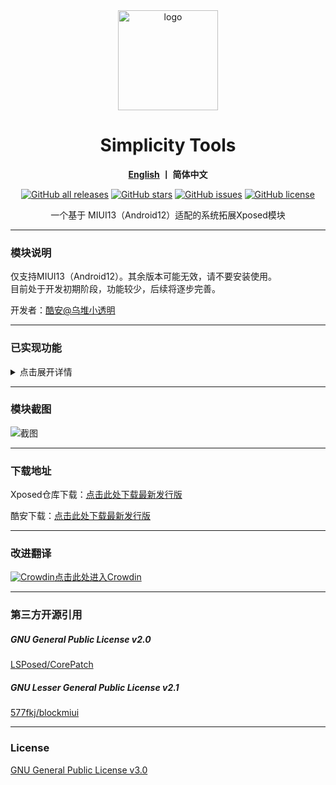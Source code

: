 <div align="center">
   <img width="160" src="https://raw.githubusercontent.com/LittleTurtle2333/SimplicityTools/main/doc/ic_launcher.png" alt="logo">
   <h1>Simplicity Tools</h1>
   <p>
       <b><a href="https://github.com/LittleTurtle2333/SimplicityTools/blob/main/README_EN.md">English</a>  丨 简体中文</b>
   </p>
   <a href="https://github.com/Xposed-Modules-Repo/com.lt2333.simplicitytools/releases"><img alt="GitHub all releases" src="https://img.shields.io/github/downloads/Xposed-Modules-Repo/com.lt2333.simplicitytools/total?label=Downloads"></a>
   <a href="https://github.com/LittleTurtle2333/SimplicityTools/stargazers"><img alt="GitHub stars" src="https://img.shields.io/github/stars/LittleTurtle2333/SimplicityTools"></a>
   <a href="https://github.com/LittleTurtle2333/SimplicityTools/issues"><img alt="GitHub issues" src="https://img.shields.io/github/issues/LittleTurtle2333/SimplicityTools"></a>
   <a href="https://github.com/LittleTurtle2333/SimplicityTools/blob/main/LICENSE"><img alt="GitHub license" src="https://img.shields.io/github/license/LittleTurtle2333/SimplicityTools"></a>
   <p>一个基于 MIUI13（Android12）适配的系统拓展Xposed模块</p>
</div>

---

### 模块说明

仅支持MIUI13（Android12）。其余版本可能无效，请不要安装使用。  
目前处于开发初期阶段，功能较少，后续将逐步完善。  

开发者：[酷安@乌堆小透明](http://www.coolapk.com/u/883441)  

---

### 已实现功能
<details>
<summary>点击展开详情</summary>

- 状态栏
	- 状态栏网速秒刷新
	- 隐藏状态栏电量（%）
	- 隐藏状态栏网速（/s）单位
	- 解除通知图标个数上限
- 状态栏布局
	- 时间居中
	- 兼容模式
		- 左边距自定义
		- 右边距自定义
- 状态栏时钟格式
	- 显示年份开关
	- 显示月份开关
	- 显示日期开关
	- 显示星期开关
	- 显示时辰开关
	- 显示时段开关
	- 显示秒数开关
	- 隐藏间隔开关
	- 双行显示开关
	- 时钟大小自定义
	- 双排时钟大小自定义
- 状态栏图标
	- 隐藏电池图标开关
	- 隐藏充电图标开关
	- 隐藏GPS图标开关
	- 隐藏蓝牙图标开关
	- 隐藏蓝牙电量图标开关
	- 隐藏小HD图标开关
	- 隐藏大HD图标开关
	- 隐藏HD无服务开关
	- 隐藏SIM卡一图标开关
	- 隐藏SIM卡二图标开关
	- 隐藏无SIM卡图标开关
	- 隐藏移动类型图标开关
	- 隐藏移动箭头图标开关
	- 隐藏WIFI图标开关
	- 隐藏WIFI箭头开关
	- 隐藏WIFI标准开关
	- 隐藏WiFi辅助图标开关
	- 隐藏WIFI热点图标开关
	- 隐藏VPN图标开关
	- 隐藏飞行模式图标开关
	- 隐藏闹钟图标开关
	- 隐藏耳机图标开关
	- 隐藏声音、勿扰图标开关
	- 隐藏网速分隔符
- 通知面板
	- 显示天气开关
	- 显示天气地区开关
- 控制中心
	- 显示天气开关
	- 显示天气地区开关
- 锁屏
	- 移除锁屏侧边功能 
	- 移除锁屏相机功能
- 桌面
	- 始终显示桌面时钟
- 系统框架
	- 移除上层显示通知
	- 允许截图（支持磁贴）
	- 解除安装限制（支持降级、不同签名、无签名安装）
	- 解除不支持小窗应用限制
- 性能
	- 锁定当前刷新率上限（支持磁贴）
	- 防止恢复电池优化白名单
- 手机管家
	- 跳过5/10秒警告时间
	- 锁定 100 分
	- 去除游戏自动连招黑名单
- 相册编辑
	- 解锁无限裁切图片/截图功能
- 系统更新
	- 移除OTA验证
- 设置
	- 显示通知重要程度
- 去广告
	- 移除主题壁纸广告

</details>

---

### 模块截图
![截图](https://raw.githubusercontent.com/LittleTurtle2333/SimplicityTools/main/doc/cn.jpg)  

---

### 下载地址

Xposed仓库下载：[点击此处下载最新发行版](https://github.com/Xposed-Modules-Repo/com.lt2333.simplicitytools/releases)  

酷安下载：[点击此处下载最新发行版](https://www.coolapk.com/apk/com.lt2333.simplicitytools)  

---

### 改进翻译
[![Crowdin](https://badges.crowdin.net/simplicitytools/localized.svg)](https://crowdin.com/project/simplicitytools)[点击此处进入Crowdin](https://crowdin.com/project/simplicitytools)

---

### 第三方开源引用
##### GNU General Public License v2.0
[LSPosed/CorePatch](https://github.com/LSPosed/CorePatch)  
##### GNU Lesser General Public License v2.1
[577fkj/blockmiui](https://github.com/577fkj/blockmiui)  

---

### License
[GNU General Public License v3.0](https://github.com/LittleTurtle2333/SimplicityTools/blob/main/LICENSE)
